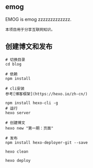 ## emog
EMOG is emog zzzzzzzzzzzzz.

```
本项目用于分享互联网知识。
```
## 创建博文和发布
```
# 切换目录
cd blog

# 依赖
npm install

# cli安装
参考[博客框架](https://hexo.io/zh-cn/)

npm install hexo-cli -g
# 运行
hexo server

# 创建博文
hexo new "第一期：页面"

# 发布
npm install hexo-deployer-git --save

hexo clean 

hexo deploy

```
